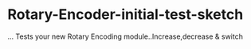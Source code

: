 # Rotary-Encoder-initial-test-sketch
... Tests your new Rotary Encoding module..Increase,decrease  &amp; switch
